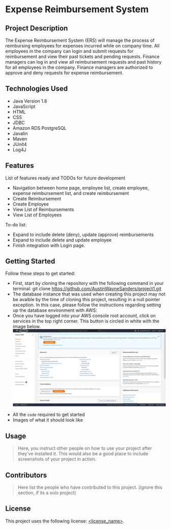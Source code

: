 # Expense Reimbursement System

## Project Description

The Expense Reimbursement System (ERS) will manage the process of reimbursing employees for expenses incurred while on company time. 
All employees in the company can login and submit requests for reimbursement and view their past tickets and pending requests. 
Finance managers can log in and view all reimbursement requests and past history for all employees in the company. Finance managers 
are authorized to approve and deny requests for expense reimbursement. 

## Technologies Used

* Java Version 1.8
* JavaScript 
* HTML 
* CSS 
* JDBC 
* Amazon RDS PostgreSQL
* Javalin 
* Maven 
* JUnit4 
* Log4J

## Features

List of features ready and TODOs for future development
* Navigation between home page, employee list, create employee, expense reimbursement list, and create reimbursement
* Create Reimbursement
* Create Employee
* View List of Reimbursements
* View List of Employees

To-do list:
* Expand to include delete (deny), update (approve) reimbursements
* Expand to include delete and update employee 
* Finish integration with Login page. 

## Getting Started

Follow these steps to get started: 

* First, start by cloning the repository with the following command in your terminal: git clone https://github.com/AustinWayneSanders/project1.git 
* The database instance that was used when creating this project may not be avaible by the time of cloning this project, resulting in a null pointer exception. In this case, please follow the instructions regarding setting up the database environment with AWS: 
* Once you have logged into your AWS console root account, click on services in the top right corner. This button is circled in white with the image below. 
![Click Servies](project1_Image1.png)

- All the `code` required to get started
- Images of what it should look like

## Usage

> Here, you instruct other people on how to use your project after they’ve installed it. This would also be a good place to include screenshots of your project in action.

## Contributors

> Here list the people who have contributed to this project. (ignore this section, if its a solo project)

## License

This project uses the following license: [<license_name>](<link>).

